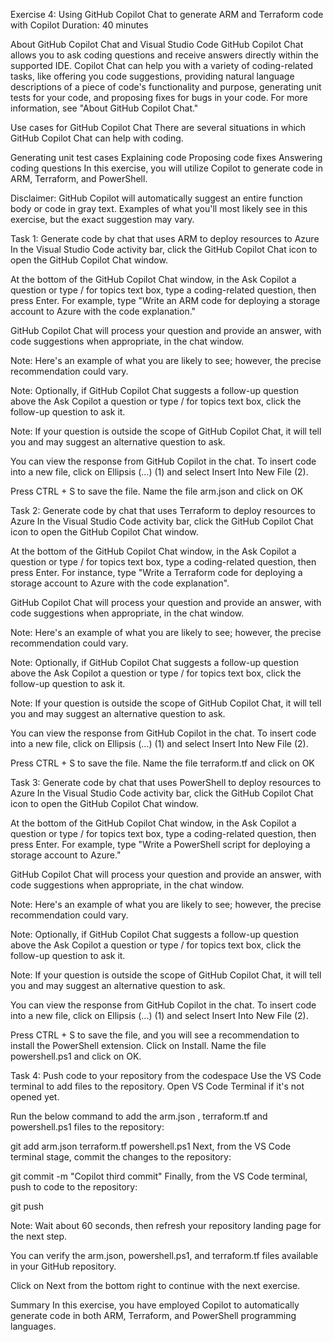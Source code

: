 Exercise 4: Using GitHub Copilot Chat to generate ARM and Terraform code with Copilot
Duration: 40 minutes

About GitHub Copilot Chat and Visual Studio Code
GitHub Copilot Chat allows you to ask coding questions and receive answers directly within the supported IDE. Copilot Chat can help you with a variety of coding-related tasks, like offering you code suggestions, providing natural language descriptions of a piece of code's functionality and purpose, generating unit tests for your code, and proposing fixes for bugs in your code. For more information, see "About GitHub Copilot Chat."

Use cases for GitHub Copilot Chat
There are several situations in which GitHub Copilot Chat can help with coding.

Generating unit test cases
Explaining code
Proposing code fixes
Answering coding questions
In this exercise, you will utilize Copilot to generate code in ARM, Terraform, and PowerShell.

Disclaimer: GitHub Copilot will automatically suggest an entire function body or code in gray text. Examples of what you'll most likely see in this exercise, but the exact suggestion may vary.

Task 1: Generate code by chat that uses ARM to deploy resources to Azure
In the Visual Studio Code activity bar, click the GitHub Copilot Chat icon to open the GitHub Copilot Chat window.

At the bottom of the GitHub Copilot Chat window, in the Ask Copilot a question or type / for topics text box, type a coding-related question, then press Enter. For example, type "Write an ARM code for deploying a storage account to Azure with the code explanation."



GitHub Copilot Chat will process your question and provide an answer, with code suggestions when appropriate, in the chat window.





Note: Here's an example of what you are likely to see; however, the precise recommendation could vary.

Note: Optionally, if GitHub Copilot Chat suggests a follow-up question above the Ask Copilot a question or type / for topics text box, click the follow-up question to ask it.

Note: If your question is outside the scope of GitHub Copilot Chat, it will tell you and may suggest an alternative question to ask.

You can view the response from GitHub Copilot in the chat. To insert code into a new file, click on Ellipsis (...) (1) and select Insert Into New File (2).



Press CTRL + S to save the file. Name the file arm.json and click on OK



Task 2: Generate code by chat that uses Terraform to deploy resources to Azure
In the Visual Studio Code activity bar, click the GitHub Copilot Chat icon to open the GitHub Copilot Chat window.

At the bottom of the GitHub Copilot Chat window, in the Ask Copilot a question or type / for topics text box, type a coding-related question, then press Enter. For instance, type "Write a Terraform code for deploying a storage account to Azure with the code explanation".



GitHub Copilot Chat will process your question and provide an answer, with code suggestions when appropriate, in the chat window.



Note: Here's an example of what you are likely to see; however, the precise recommendation could vary.

Note: Optionally, if GitHub Copilot Chat suggests a follow-up question above the Ask Copilot a question or type / for topics text box, click the follow-up question to ask it.

Note: If your question is outside the scope of GitHub Copilot Chat, it will tell you and may suggest an alternative question to ask.

You can view the response from GitHub Copilot in the chat. To insert code into a new file, click on Ellipsis (...) (1) and select Insert Into New File (2).



Press CTRL + S to save the file. Name the file terraform.tf and click on OK



Task 3: Generate code by chat that uses PowerShell to deploy resources to Azure
In the Visual Studio Code activity bar, click the GitHub Copilot Chat icon to open the GitHub Copilot Chat window.

At the bottom of the GitHub Copilot Chat window, in the Ask Copilot a question or type / for topics text box, type a coding-related question, then press Enter. For example, type "Write a PowerShell script for deploying a storage account to Azure."



GitHub Copilot Chat will process your question and provide an answer, with code suggestions when appropriate, in the chat window.



Note: Here's an example of what you are likely to see; however, the precise recommendation could vary.

Note: Optionally, if GitHub Copilot Chat suggests a follow-up question above the Ask Copilot a question or type / for topics text box, click the follow-up question to ask it.

Note: If your question is outside the scope of GitHub Copilot Chat, it will tell you and may suggest an alternative question to ask.

You can view the response from GitHub Copilot in the chat. To insert code into a new file, click on Ellipsis (...) (1) and select Insert Into New File (2).



Press CTRL + S to save the file, and you will see a recommendation to install the PowerShell extension. Click on Install. Name the file powershell.ps1 and click on OK.



Task 4: Push code to your repository from the codespace
Use the VS Code terminal to add files to the repository. Open VS Code Terminal if it's not opened yet.

Run the below command to add the arm.json , terraform.tf and powershell.ps1 files to the repository:

git add arm.json terraform.tf powershell.ps1
Next, from the VS Code terminal stage, commit the changes to the repository:

git commit -m "Copilot third commit"
Finally, from the VS Code terminal, push to code to the repository:

git push


Note: Wait about 60 seconds, then refresh your repository landing page for the next step.

You can verify the arm.json, powershell.ps1, and terraform.tf files available in your GitHub repository.



Click on Next from the bottom right to continue with the next exercise.

Summary
In this exercise, you have employed Copilot to automatically generate code in both ARM, Terraform, and PowerShell programming languages.